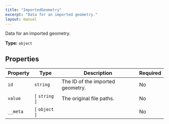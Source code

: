 ```yaml
---
title: "ImportedGeometry"
excerpt: "Data for an imported geometry."
layout: manual
---
```


Data for an imported geometry.



**Type:** `object`





## Properties

| Property | Type | Description | Required |
|----------|------|-------------|----------|
| `id` |`string`| The ID of the imported geometry. | No |
| `value` |`[` `string` `]`| The original file paths. | No |
| `__meta` |`[` `object` `]`|  | No |


